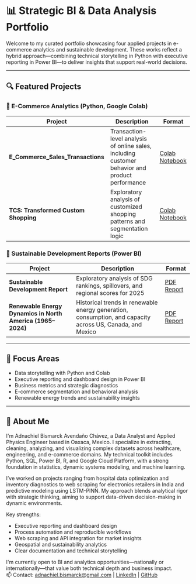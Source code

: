# 📊 Strategic BI & Data Analysis Portfolio

Welcome to my curated portfolio showcasing four applied projects in e-commerce analytics and sustainable development. These works reflect a hybrid approach—combining technical storytelling in Python with executive reporting in Power BI—to deliver insights that support real-world decisions.

---

## 🔍 Featured Projects

### 🛒 E-Commerce Analytics (Python, Google Colab)

| Project | Description | Format |
|--------|-------------|--------|
| **E_Commerce_Sales_Transactions** | Transaction-level analysis of online sales, including customer behavior and product performance | [Colab Notebook](https://colab.research.google.com/github/AdnachielBismarck/Portfolio_Data_Analysis/blob/main/E_Commerce_Sales_Transactions.ipynb) |
| **TCS: Transformed Custom Shopping** | Exploratory analysis of customized shopping patterns and segmentation logic | [Colab Notebook](https://colab.research.google.com/github/AdnachielBismarck/Portfolio_Data_Analysis/blob/main/Tranformed_Custom_Shopping_Project.ipynb) |

### 🌱 Sustainable Development Reports (Power BI)

| Project | Description | Format |
|--------|-------------|--------|
| **Sustainable Development Report** | Exploratory analysis of SDG rankings, spillovers, and regional scores for 2025 | [PDF Report](https://drive.google.com/file/d/1w84Id58IhGKEqwZ0Bu3IIiY-18TDUjnU/view?usp=sharing) |
| **Renewable Energy Dynamics in North America (1965–2024)** | Historical trends in renewable energy generation, consumption, and capacity across US, Canada, and Mexico | [PDF Report](https://drive.google.com/file/d/1SbJ1Ohlu-h6TCUq-KaSp3qBT0zHDt7qm/view?usp=sharing) |

---

## 🧠 Focus Areas

- Data storytelling with Python and Colab  
- Executive reporting and dashboard design in Power BI  
- Business metrics and strategic diagnostics  
- E-commerce segmentation and behavioral analysis  
- Renewable energy trends and sustainability insights  

---

## 📌 About Me

I'm Adnachiel Bismarck Avendaño Chávez, a Data Analyst and Applied Physics Engineer based in Oaxaca, Mexico. I specialize in extracting, cleaning, analyzing, and visualizing complex datasets across healthcare, engineering, and e-commerce domains. My technical toolkit includes Python, SQL, Power BI, R, and Google Cloud Platform, with a strong foundation in statistics, dynamic systems modeling, and machine learning.

I’ve worked on projects ranging from hospital data optimization and inventory diagnostics to web scraping for electronics retailers in India and predictive modeling using LSTM-PINN. My approach blends analytical rigor with strategic thinking, aiming to support data-driven decision-making in dynamic environments.

Key strengths:
- Executive reporting and dashboard design  
- Process automation and reproducible workflows  
- Web scraping and API integration for market insights  
- Geospatial and sustainability analytics  
- Clear documentation and technical storytelling  

I'm currently open to BI and analytics opportunities—nationally or internationally—that value both technical depth and business impact.  
📫 Contact: adnachiel.bismarck@gmail.com | [LinkedIn](https://www.linkedin.com/in/adnachiel-bismarck-avenda%C3%B1o-chavez-9089a128b/) | [GitHub](https://github.com/AdnachielBismarck)
